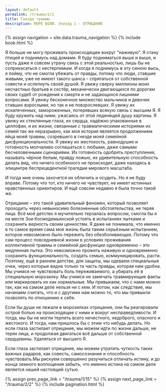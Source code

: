 ```yaml
---
layout: default
permalink: /trauma/2/1
title: Гнездо травмы
description: МОРЕ БОЛИ. Эпизод 1 - ОТРИЦАНИЕ
---
```

{% assign navigation  = site.data.trauma_navigation %}
{% include book.html %}

Я больше не могу проживать происходящее вокруг "наживую". Я стану птицей и поднимусь над домами. Я буду подниматься выше и выше, и пусть даже я совсем утрачу связь с этой реальностью, лишь бы не соприкасаться с нестерпимым. И когда я поднимусь в эту синюю высь, я пойму, что не смогла убежать от правды, потому что люди, ставшие живыми, уже не имеют такого шанса – спрятаться от собственной совести и ослепнуть своей душой. Я увижу сверху миллионы моих несчастных братьев и сестёр, механически двигающихся по дорогам своих судеб от рождения к смерти и не задающихся лишними вопросами. Я увижу бесконечное множество мальчиков и девочек ставших взрослыми, но так и не повзрослевших. Я увижу их искалеченных, замороженных, потерявших всякую связь с высшим Я. Я буду кружить над ними, ужасаясь от этой леденящей душу картины. Я увижу их стеклянные глаза, их сердца, надёжно упакованные в целлофан, и их жизни, связанные с травматическими историями их семей так же неразрывно, как моя история является продолжением яйца моей травмы, созревшего в гнезде моей семейной дисфункциональности. Я увижу их жестокость, равнодушие и готовность молчаливо соглашаться с любыми, даже самыми бесчеловечными сценариями. Их готовность одобрять преступления, называть чёрное белым, правду ложью, их удивительную способность делать вид, что ничего особенного не происходит, даже находясь в эпицентре беспрецедентной трагедии мирового масштаба.

И тогда мне очень захочется их обличить и осудить. Но я не буду вправе. Потому что тот, кто ничего не чувствует, не имеет истинных нравственных ориентиров. И ещё совсем недавно я была точно такой же.

Отрицание – это такой удивительный феномен, который позволяет проходить через невыносимо болезненные обстоятельства, не теряя лица. Всё моё детство я мучительно терзалась вопросом, смогла бы я на месте Зои Космодемьянской устоять в испытаниях пытками и сохранить верность своим ценностям. Я даже не понимала, что именно в то самое время сама моя жизнь была таким серьёзным испытанием, которое невозможно было пережить без обезболивающих. Потому что сам процесс повседневной жизни в условиях проживания коллективной травмы и семейной дисфункции одновременно – это медленная пытка. Это невозможно прожить наживую и одновременно сохранить функциональность, создать семью, коммуницировать, расти. Поэтому, ещё в раннем детстве, для защиты, мы одеваем специальные очки, через которые видна только та часть правды, которая нам удобна. Мы учимся не чувствовать боль переживаемого, а убирать её в специальную морозилку. Мы учимся не замечать травмирующие факты или маркировать их как нормальные. Мы привыкаем, что с нами можно так, как на самом деле нельзя ни с кем. И потом, как следствие, мы начинаем считать, что и с другими нам можно то, что мы привыкли позволять по отношению к себе.

Если бы души не лежали в морозилках отрицания, они бы реагировали острой болью на происходящие с ними и вокруг несправедливости.
И тогда, мы бы не могли терпеть всего нечестного, недоброго, опасного и жестокого. И тогда, нам пришлось бы с этим что нибудь делать. Но если глаза застилает отрицание, мы можем идти по жизни дальше, не теряя лица, и продолжая двигаться всё дальше от собственной сердцевины. Удаляться от высшего Я.

Если глаза застилает отрицание, мы можем утратить чуткость таких важных радаров, как совесть, самосознание и способность чувствовать.Мы рискуем совершенно разучиться отличать истину, и до конца земного воплощения забыть, что именно истина на самом деле является нашей настоящей сутью.

{% assign prev_page_link = "/trauma/1/15" %}
{% assign next_page_link = "/trauma/2/2" %}
{% include pagination.html %}